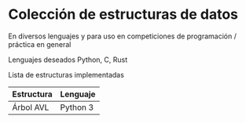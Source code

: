 # Colección de estructuras de datos
En diversos lenguajes y para uso en competiciones de programación / práctica en general

Lenguajes deseados Python, C, Rust

Lista de estructuras implementadas

| Estructura | Lenguaje |
| -- | -- |
| Árbol AVL | Python 3 |